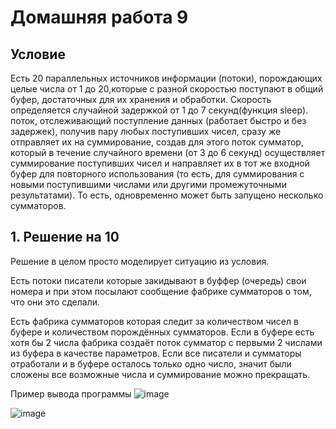 # Домашняя работа 9

## Условие

Есть 20 параллельных источников информации (потоки), порождающих целые числа от 1 до 20,которые с разной скоростью поступают в общий буфер, достаточных для их хранения и обработки. Скорость определяется случайной задержкой от 1 до 7 секунд(функция sleep). поток, отслеживающий поступление данных (работает быстро и без задержек), получив пару любых поступивших чисел, сразу же отправляет их на суммирование, создав для этого поток сумматор, который в течение случайного времени (от 3 до 6 секунд) осуществляет суммирование поступивших чисел и направляет их в тот же входной буфер для повторного использования (то есть, для суммирования с новыми поступившими числами или другими промежуточными результатами). То есть, одновременно может быть запущено несколько сумматоров.

## 1. Решение на 10
Решение в целом просто моделирует ситуацию из условия. 

Есть потоки писатели которые закидывают в буффер (очередь) свои номера и при этом посылают сообщение фабрике сумматоров о том, что они это сделали. 

Есть фабрика сумматоров которая следит за количеством чисел в буфере и количеством порождённых сумматоров. Если в буфере есть хотя бы 2 числа фабрика создаёт поток сумматор с первыми 2 числами из буфера в качестве параметров. Если все писатели и сумматоры отработали и в буфере осталось только одно число, значит были сложены все возможные числа и суммирование можно прекращать.

Пример вывода программы
![image](https://github.com/MShpiz/Homework_for_ACS/assets/88736099/57528772-2476-4c19-a8c8-b3fcf6003e50)


![image](https://github.com/MShpiz/Homework_for_ACS/assets/88736099/8ada7cdb-fdd5-41bf-af1f-bc5ef19455fe)
